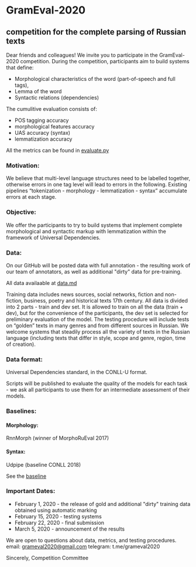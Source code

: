 # GramEval-2020

## competition for the complete parsing of Russian texts 

Dear friends and colleagues! 
We invite you to participate in the GramEval-2020 competition. During the competition, participants aim to build systems that define: 
 - Morphological characteristics of the word (part-of-speech and full tags), 
 - Lemma of the word
 - Syntactic relations  (dependencies) 
 
 The cumulitive evaluation consists of:
  - POS tagging accuracy
  - morphological features accuracy
  - UAS accuracy (syntax)
  - lemmatization accuracy
 
 All the metrics can be found in [evaluate.py](https://github.com/dialogue-evaluation/GramEval2020/blob/master/evaluate.py)

### Motivation: 
We believe that multi-level language structures need to be labelled together, otherwise errors in one tag level will lead to errors in the following. 
Existing pipelines “tokenization - morphology - lemmatization - syntax” accumulate errors at each stage.

### Objective: 
We offer the participants to try to build systems that implement complete morphological and syntactic markup with lemmatization within the framework of Universal Dependencies.

### Data: 
On our GitHub will be posted data with full annotation - the resulting work of our team of annotators, as well as additional "dirty" data for pre-training. 

All data availaable at [data.md](https://github.com/dialogue-evaluation/GramEval2020/blob/master/data.md)

Training data includes news sources, social networks, fiction and non-fiction, business, poetry and historical texts 17th century. 
All data is divided into 2 parts - train and dev set. It is allowed to train on all the data (train + dev), but for the convenience of the participants, the dev set is selected for preliminary evaluation of the model. 
The testing procedure will include tests on “golden”  texts in many genres and from different sources in Russian. 
We welcome systems that steadily process all the variety of texts in the Russian language (including texts that differ in style, scope and genre, region, time of creation). 

### Data format: 
Universal Dependencies standard, in the CONLL-U format. 

Scripts will be published to evaluate the quality of the models for each task - we ask all participants to use them for an intermediate assessment of their models. 

### Baselines: 
#### Morphology:
RnnMorph (winner of MorphoRuEval 2017)

#### Syntax:
Udpipe (baseline CONLL 2018)

See the [baseline](https://github.com/dialogue-evaluation/GramEval2020/tree/master/baseline)

### Important Dates: 
 - February 1, 2020 - the release of gold and additional "dirty" training data obtained using automatic marking 
 - February 15, 2020 - testing systems 
 - February 22, 2020 - final submission 
 - March 5, 2020 - announcement of the results

We are open to questions about data, metrics, and testing procedures. 
email: grameval2020@gmail.com 
telegram: t.me/grameval2020 

Sincerely, 
Competition Committee
